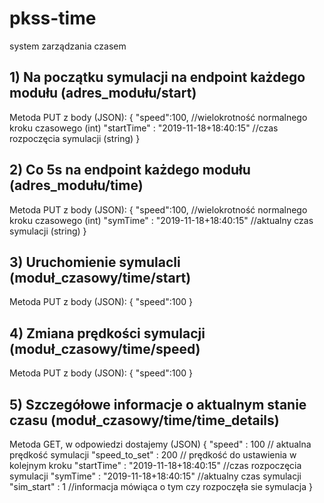 # pkss-time
system zarządzania czasem
## 1) Na początku symulacji na endpoint każdego modułu (adres_modułu/start)
Metoda PUT z body (JSON):
{
	"speed":100, //wielokrotność normalnego kroku czasowego (int)
	"startTime" : "2019-11-18+18:40:15" //czas rozpoczęcia symulacji (string)
}
## 2) Co 5s na endpoint każdego modułu (adres_modułu/time)
Metoda PUT z body (JSON):
{
	"speed":100, //wielokrotność normalnego kroku czasowego (int)
	"symTime" : "2019-11-18+18:40:15" //aktualny czas symulacji (string)
}
## 3) Uruchomienie symulacli (moduł_czasowy/time/start)
Metoda PUT z body (JSON):
{
	"speed":100
}
## 4) Zmiana prędkości symulacji (moduł_czasowy/time/speed)
Metoda PUT z body (JSON):
{
	"speed":100
}
## 5) Szczegółowe informacje o aktualnym stanie czasu (moduł_czasowy/time/time_details)
Metoda GET, w odpowiedzi dostajemy (JSON)
{
	"speed" : 100 // aktualna prędkość symulacji
	"speed_to_set" : 200 // prędkość do ustawienia w kolejnym kroku
	"startTime" : "2019-11-18+18:40:15" //czas rozpoczęcia symulacji
	"symTime" : "2019-11-18+18:40:15" //aktualny czas symulacji
	"sim_start" : 1 //informacja mówiąca o tym czy rozpoczęła sie symulacja
}
